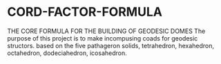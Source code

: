 # CORD-FACTOR-FORMULA
THE CORE FORMULA  FOR THE BUILDING OF GEODESIC DOMES
The purpose of this project is to make incompusing coads for geodesic structors. based on the five pathageron solids, tetrahedron, hexahedron, octahedron, dodeciahedron, icosahedron.

